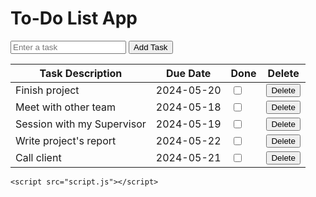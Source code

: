 <!DOCTYPE html>
<html lang="en">
<head>
    <meta charset="UTF-8">
    <meta name="viewport" content="width=device-width, initial-scale=1.0">
    <title>To-Do List App</title>
    <link rel="stylesheet" href="style.css">
</head>
<body>
    <h1>To-Do List App</h1>
    <input type="text" id="task-input" placeholder="Enter a task">
    <button id="add-task-btn">Add Task</button>
    <table id="task-table">
        <thead>
            <tr>
                <th>Task Description</th>
                <th>Due Date</th>
                <th>Done</th>
                <th>Delete</th>
            </tr>
        </thead>
        <tbody id="task-list">
            <tr>
                <td>Finish project</td>
                <td>2024-05-20</td>
                <td><input type="checkbox"></td>
                <td><button class="delete-btn">Delete</button></td>
            </tr>
            <tr>
                <td>Meet with other team</td>
                <td>2024-05-18</td>
                <td><input type="checkbox"></td>
                <td><button class="delete-btn">Delete</button></td>
            </tr>
            <tr>
                <td>Session with my Supervisor</td>
                <td>2024-05-19</td>
                <td><input type="checkbox"></td>
                <td><button class="delete-btn">Delete</button></td>
            </tr>
            <tr>
                <td>Write project's report</td>
                <td>2024-05-22</td>
                <td><input type="checkbox"></td>
                <td><button class="delete-btn">Delete</button></td>
            </tr>
            <tr>
                <td>Call client</td>
                <td>2024-05-21</td>
                <td><input type="checkbox"></td>
                <td><button class="delete-btn">Delete</button></td>
            </tr>
        </tbody>
    </table>

    <script src="script.js"></script>
</body>
</html>


